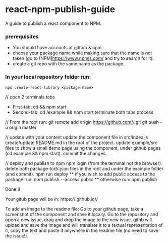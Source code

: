 # react-npm-publish-guide
A guide to publish a react component to NPM.

### prerequisites
- You should have accounts at github & npm.
- choose your package name while making sure that the name is not taken (go to [NPM]https://www.npmjs.com/ and try to search for it).
- create a git repo with the same name as the package.

### In your local repository folder run:
`npx create-react-library <package-name>`

// open 2 terminals tabs
* First-tab: cd <package-name> && npm start
* Second-tab: cd <package-name>/example && npm start
terminate both tabs process

// From the root run:
git remote add origin https://github.com/<username>/<package-name>.git
git push -u origin master

// update with your content
update the component file in src/index.js
create/update README.md in the root of the project.
update example/src files to show a small demo page using the component, under github pages (cd example && npm start).
commit the changes.

// deploy and publish to npm
npm login (from the terminal not the browser).
delete both package-lock.json files in the root and under the example folder (and commit).
npm run deploy
** if you wish to add public access to the package run:
npm publish --access public
** otherwise run:
npm publish

Done!!!

Your gitub page will be in:
https://<username>.github.io/<package-name>/

To add an image to the readme file:
Go to your github page, take a screenshot of the component and save it locally.
Go to the repository and open a new issue, drag and drop the image to the new issue, 
githb will upload and save the image and will translate it to a textual representation of it, 
copy the text and paste it anywhere in the readme file (no need to save the issue!).
